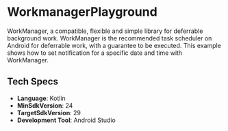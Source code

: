 # WorkmanagerPlayground
WorkManager, a compatible, flexible and simple library for deferrable background work. WorkManager is the recommended task scheduler on Android for deferrable work, with a guarantee to be executed. This example shows how to set notification for a specific date and time with WorkManager.

## Tech Specs
- <b>Language</b>: Kotlin
- <b>MinSdkVersion</b>: 24
- <b>TargetSdkVersion</b>: 29
- <b>Development Tool</b>: Android Studio

